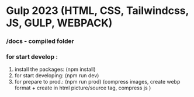 # Gulp 2023 (HTML, CSS, Tailwindcss, JS, GULP, WEBPACK)
### /docs - compiled folder
### for start develop :
1. install the packages: (npm install)
2. for start developing: (npm run dev) 
3. for prepare to prod.: (npm run prod) (compress images, create webp format + create in html picture/source tag, compress js )
